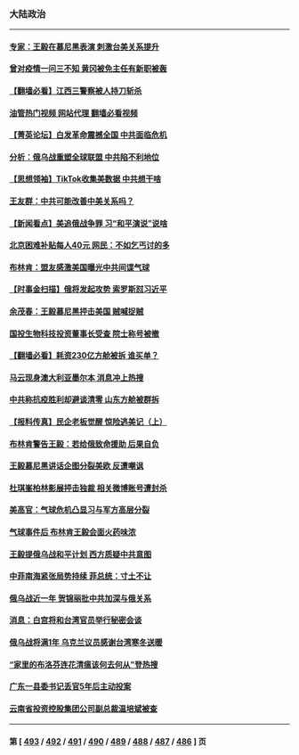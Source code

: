 ### 大陆政治
---
#### [专家：王毅在慕尼黑表演 刺激台美关系提升](../../pages/ncid277/n13933890.md?02202045) 
#### [曾对疫情一问三不知 黄冈被免主任有新职被轰](../../pages/ncid277/n13933887.md?02202045) 
#### [【翻墙必看】江西三警察被人持刀斩杀](../../pages/ncid277/n13933744.md?02202045) 
#### [油管热门视频 网站代理 翻墙必看视频](http://138.2.39.72:81/youtube.html?epic-marker?02202045)
#### [【菁英论坛】白发革命震撼全国 中共面临危机](../../pages/ncid277/n13933656.md?02202045) 
#### [分析：俄乌战重塑全球联盟 中共陷不利地位](../../pages/ncid277/n13933636.md?02202045) 
#### [【思想领袖】TikTok收集美数据 中共想干啥](../../pages/ncid277/n13908601.md?02202045) 
#### [王友群：中共可能改善中美关系吗？](../../pages/ncid277/n13933678.md?02202045) 
#### [【新闻看点】美追俄战争罪 习“和平演说”说啥](../../pages/ncid277/n13933046.md?02202045) 
#### [北京困难补贴每人40元 网民：不如乞丐讨的多](../../pages/ncid277/n13933587.md?02202045) 
#### [布林肯：盟友感激美国曝光中共间谍气球](../../pages/ncid277/n13933535.md?02202045) 
#### [【时事金扫描】俄将发起攻势 索罗斯怼习近平](../../pages/ncid277/n13932824.md?02202045) 
#### [余茂春：王毅慕尼黑抨击美国 贼喊捉贼](../../pages/ncid277/n13933469.md?02202045) 
#### [国投生物科技投资董事长受查 院士称号被撤](../../pages/ncid277/n13933375.md?02202045) 
#### [【翻墙必看】耗资230亿方舱被拆 谁买单？](../../pages/ncid277/n13933127.md?02202045) 
#### [马云现身澳大利亚墨尔本 消息冲上热搜](../../pages/ncid277/n13933167.md?02202045) 
#### [中共称抗疫胜利却避谈清零 山东方舱被群拆](../../pages/ncid277/n13933051.md?02202045) 
#### [【报料传真】民企老板觉醒 惊险逃美记（上）](../../pages/ncid277/n13933035.md?02202045) 
#### [布林肯警告王毅：若给俄致命援助 后果自负](../../pages/ncid277/n13933006.md?02202045) 
#### [王毅慕尼黑讲话企图分裂美欧 反遭嘲讽](../../pages/ncid277/n13932976.md?02202045) 
#### [杜琪峯柏林影展抨击独裁 相关微博账号遭封杀](../../pages/ncid277/n13932882.md?02202045) 
#### [美高官：气球危机凸显习与军方高层分裂](../../pages/ncid277/n13932877.md?02202045) 
#### [气球事件后 布林肯王毅会面火药味浓](../../pages/ncid277/n13932907.md?02202045) 
#### [王毅提俄乌战和平计划 西方质疑中共意图](../../pages/ncid277/n13932860.md?02202045) 
#### [中菲南海紧张局势持续 菲总统：寸土不让](../../pages/ncid277/n13932872.md?02202045) 
#### [俄乌战近一年 贺锦丽批中共加深与俄关系](../../pages/ncid277/n13932832.md?02202045) 
#### [消息：白宫将和台湾官员举行秘密会谈](../../pages/ncid277/n13932768.md?02202045) 
#### [俄乌战将满1年 乌克兰议员感谢台湾寒冬送暖](../../pages/ncid277/n13932541.md?02202045) 
#### [“家里的布洛芬连花清瘟该何去何从”登热搜](../../pages/ncid277/n13932657.md?02202045) 
#### [广东一县委书记丢官5年后主动投案](../../pages/ncid277/n13932591.md?02202045) 
#### [云南省投资控股集团公司副总裁温培斌被查](../../pages/ncid277/n13932548.md?02202045) 

---
#### 第 [ [493](./493.md?02202045) / [492](./492.md?02202045) / [491](./491.md?02202045) / [490](./490.md?02202045) / [489](./489.md?02202045) / [488](./488.md?02202045) / [487](./487.md?02202045) / [486](./486.md?02202045) ] 页
